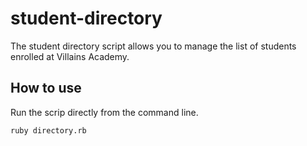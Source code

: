 # student-directory #

The student directory script allows you to manage the list of students enrolled at Villains Academy.

## How to use ##

Run the scrip directly from the command line.

```shell
ruby directory.rb
```
